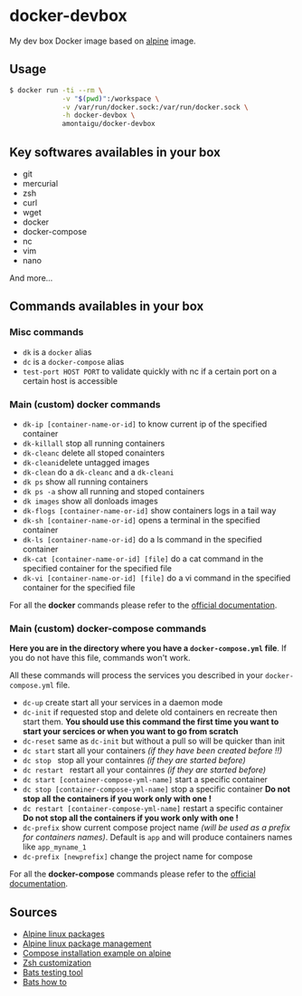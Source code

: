 # docker-devbox

My dev box Docker image based on [alpine](https://hub.docker.com/_/alpine/) image.

## Usage

```bash
$ docker run -ti --rm \
             -v "$(pwd)":/workspace \
             -v /var/run/docker.sock:/var/run/docker.sock \
             -h docker-devbox \
             amontaigu/docker-devbox
```

## Key softwares availables in your box

- git
- mercurial
- zsh
- curl
- wget
- docker
- docker-compose
- nc
- vim
- nano

And more...

## Commands availables in your box

### Misc commands

- ```dk``` is a ```docker``` alias
- ```dc``` is a ```docker-compose``` alias
- ```test-port HOST PORT``` to validate quickly with nc if a certain port on a certain host is accessible

### Main (custom) docker commands

- ```dk-ip [container-name-or-id]``` to know current ip of the specified container
- ```dk-killall``` stop all running containers
- ```dk-cleanc``` delete all stoped conainters
- ```dk-cleani```delete untagged images
- ```dk-clean``` do a ```dk-cleanc``` and a ```dk-cleani```
- ```dk ps``` show all running containers
- ```dk ps -a``` show all running and stoped containers
- ```dk images``` show all donloads images
- ```dk-flogs [container-name-or-id]``` show containers logs in a tail way
- ```dk-sh [container-name-or-id]``` opens a terminal in the specified container
- ```dk-ls [container-name-or-id]``` do a ls command in the specified container
- ```dk-cat [container-name-or-id] [file]``` do a cat command in the specified container for the specified file
- ```dk-vi [container-name-or-id] [file]``` do a vi command in the specified container for the specified file

For all the **docker** commands please refer to the [official documentation](https://docs.docker.com/reference/commandline/cli/).

### Main (custom) docker-compose commands

**Here you are in the directory where you have a ```docker-compose.yml``` file**. If you do not have this file, commands won't work.

All these commands will process the services you described in your ```docker-compose.yml``` file.

- ```dc-up``` create start all your services in a daemon mode
- ```dc-init``` if requested stop and delete old containers en recreate then start them. **You should use this command the first time you want to start your sercices or when you want to go from scratch**
- ```dc-reset``` same as ```dc-init``` but without a pull so will be quicker than init
- ```dc start``` start all your containers *(if they have been created before !!)*
- ```dc stop ``` stop all your containres *(if they are started before)*
- ```dc restart ``` restart all your containres *(if they are started before)*
- ```dc start [container-compose-yml-name]``` start a specific container
- ```dc stop [container-compose-yml-name]``` stop a specific container **Do not stop all the containers if you work only with one !**
- ```dc restart [container-compose-yml-name]``` restart a specific container **Do not stop all the containers if you work only with one !**
- ```dc-prefix``` show current compose project name *(will be used as a prefix for containers names)*. Default is ```app``` and will produce containers names like ```app_myname_1```
- ```dc-prefix [newprefix]``` change the project name for compose

For all the **docker-compose** commands please refer to the [official documentation](https://docs.docker.com/compose/reference/).

## Sources

- [Alpine linux packages](https://pkgs.alpinelinux.org)
- [Alpine linux package management](http://wiki.alpinelinux.org/wiki/Alpine_Linux_package_management)
- [Compose installation example on alpine](https://github.com/buildkite/docker-buildkite-agent/blob/master/alpine/Dockerfile)
- [Zsh customization](https://dustri.org/b/my-zsh-configuration.html)
- [Bats testing tool](https://github.com/sstephenson/bats)
- [Bats how to](https://blog.engineyard.com/2014/bats-test-command-line-tools)
